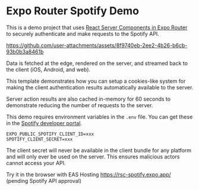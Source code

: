 # Expo Router Spotify Demo

This is a demo project that uses [React Server Components in Expo Router](https://docs.expo.dev/guides/server-components/) to securely authenticate and make requests to the Spotify API.

https://github.com/user-attachments/assets/8f9740eb-2ee2-4b26-b6cb-93b0b3a8461b

Data is fetched at the edge, rendered on the server, and streamed back to the client (iOS, Android, and web).

This template demonstrates how you can setup a cookies-like system for making the client authentication results automatically available to the server.

Server action results are also cached in-memory for 60 seconds to demonstrate reducing the number of requests to the server.

This demo requires environment variables in the `.env` file. You can get these in the [Spotify developer portal](https://developer.spotify.com/dashboard).

```
EXPO_PUBLIC_SPOTIFY_CLIENT_ID=xxx
SPOTIFY_CLIENT_SECRET=xxx
```

The client secret will never be available in the client bundle for any platform and will only ever be used on the server. This ensures malicious actors cannot access your API.

Try it in the browser with EAS Hosting https://rsc-spotify.expo.app/ (pending Spotify API approval)
